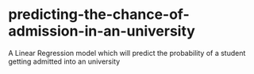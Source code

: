 # predicting-the-chance-of-admission-in-an-university
A Linear Regression model which will predict the probability of a student getting admitted into an university
